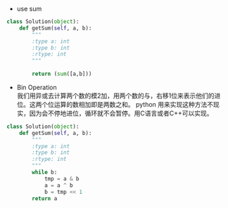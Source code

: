 - use sum  
```python  
class Solution(object):
    def getSum(self, a, b):
        """
        :type a: int
        :type b: int
        :rtype: int
        """
        
        return (sum([a,b]))
```  
- Bin Operation  
我们用异或去计算两个数的模2加，用两个数的与，右移1位来表示他们的进位。这两个位运算的数相加即是两数之和。 python 用来实现这种方法不现实，因为会不停地进位，循环就不会暂停。用C语言或者C++可以实现。
```python
class Solution(object):
    def getSum(self, a, b):
        """
        :type a: int
        :type b: int
        :rtype: int
        """
        while b:
            tmp = a & b
            a = a ^ b
            b = tmp << 1
        return a
```